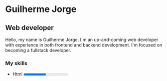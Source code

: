 # Guilherme Jorge
## Web developer

Hello, my name is Guilherme Jorge. I'm an up-and-coming web developer with experience in both frontend and backend development. I'm focused on becoming a fullstack developer.

### My skills
* Html
<progress value="50" max="100"></progress>

